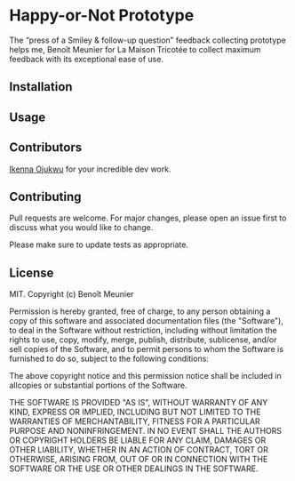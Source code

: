 # Happy-or-Not Prototype

The “press of a Smiley & follow-up question” feedback collecting prototype helps me, Benoît Meunier for La Maison Tricotée to  collect maximum feedback with its exceptional ease of use.

## Installation


## Usage



## Contributors
[Ikenna Ojukwu](https://github.com/carterax) for your incredible dev work.


## Contributing
Pull requests are welcome. For major changes, please open an issue first to discuss what you would like to change.

Please make sure to update tests as appropriate.

## License

MIT. Copyright (c) Benoît Meunier

Permission is hereby granted, free of charge, to any person obtaining a copy of this software and associated documentation files (the "Software"), to deal in the Software without restriction, including without limitation the rights to use, copy, modify, merge, publish, distribute, sublicense, and/or sell copies of the Software, and to permit persons to whom the Software is furnished to do so, subject to the following conditions:

The above copyright notice and this permission notice shall be included in allcopies or substantial portions of the Software.

THE SOFTWARE IS PROVIDED "AS IS", WITHOUT WARRANTY OF ANY KIND, EXPRESS OR
IMPLIED, INCLUDING BUT NOT LIMITED TO THE WARRANTIES OF MERCHANTABILITY,
FITNESS FOR A PARTICULAR PURPOSE AND NONINFRINGEMENT. IN NO EVENT SHALL THE AUTHORS OR COPYRIGHT HOLDERS BE LIABLE FOR ANY CLAIM, DAMAGES OR OTHER LIABILITY, WHETHER IN AN ACTION OF CONTRACT, TORT OR OTHERWISE, ARISING FROM, OUT OF OR IN CONNECTION WITH THE SOFTWARE OR THE USE OR OTHER DEALINGS IN THE SOFTWARE.